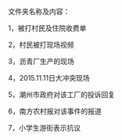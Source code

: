 文件夹名称及内容：

  1，被打村民及住院收费单
  
  2，村民被打现场视频
  
  3，沥青厂生产的现场
  
  4，2015.11.11日大冲突现场
  
  5，潮州市政府对该工厂的投诉回复
  
  6，南方农村报对该事件的报道
  
  7，小学生游街表示抗议
